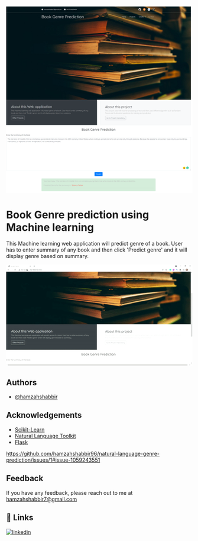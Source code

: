 


![Logo](images/ss.png)

    
# Book Genre prediction using Machine learning

This Machine learning web application will predict genre of a book. User has to enter summary of any book and then click 'Predict genre' and it will display genre based on summary.  

[![Demo Video](images/demo.gif)](https://www.youtube.com/embed/WVteofPq9_8)


## Authors

- [@hamzahshabbir](https://www.linkedin.com/in/hamzah-shabbir-108765a5/)

  
## Acknowledgements

 - [Scikit-Learn](https://scikit-learn.org/stable/)
 - [Natural Language Toolkit](https://www.nltk.org/)
 - [Flask](https://flask.palletsprojects.com/en/2.0.x/)

  
https://github.com/hamzahshabbir96/natural-language-genre-prediction/issues/1#issue-1059243551

  
## Feedback

If you have any feedback, please reach out to me at hamzahshabbir7@gmail.com

  
## 🔗 Links
[![linkedin](https://img.shields.io/badge/linkedin-0A66C2?style=for-the-badge&logo=linkedin&logoColor=white)](https://www.linkedin.com/in/hamzah-shabbir-108765a5/)

  

